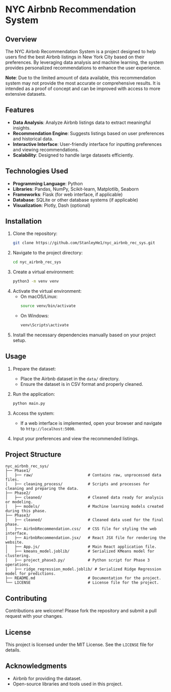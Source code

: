 # NYC Airbnb Recommendation System

## Overview

The NYC Airbnb Recommendation System is a project designed to help users find the best Airbnb listings in New York City based on their preferences. By leveraging data analysis and machine learning, the system provides personalized recommendations to enhance the user experience.

**Note**: Due to the limited amount of data available, this recommendation system may not provide the most accurate or comprehensive results. It is intended as a proof of concept and can be improved with access to more extensive datasets.

## Features

- **Data Analysis**: Analyze Airbnb listings data to extract meaningful insights.
- **Recommendation Engine**: Suggests listings based on user preferences and historical data.
- **Interactive Interface**: User-friendly interface for inputting preferences and viewing recommendations.
- **Scalability**: Designed to handle large datasets efficiently.

## Technologies Used

- **Programming Language**: Python
- **Libraries**: Pandas, NumPy, Scikit-learn, Matplotlib, Seaborn
- **Frameworks**: Flask (for web interface, if applicable)
- **Database**: SQLite or other database systems (if applicable)
- **Visualization**: Plotly, Dash (optional)

## Installation

1. Clone the repository:
   ```bash
   git clone https://github.com/StanleyHe1/nyc_airbnb_rec_sys.git
   ```
2. Navigate to the project directory:
   ```bash
   cd nyc_airbnb_rec_sys
   ```
3. Create a virtual environment:
   ```bash
   python3 -m venv venv
   ```
4. Activate the virtual environment:
   - On macOS/Linux:
     ```bash
     source venv/bin/activate
     ```
   - On Windows:
     ```bash
     venv\Scripts\activate
     ```
5. Install the necessary dependencies manually based on your project setup.

## Usage

1. Prepare the dataset:
   - Place the Airbnb dataset in the `data/` directory.
   - Ensure the dataset is in CSV format and properly cleaned.

2. Run the application:
   ```bash
   python main.py
   ```

3. Access the system:
   - If a web interface is implemented, open your browser and navigate to `http://localhost:5000`.

4. Input your preferences and view the recommended listings.

## Project Structure

```
nyc_airbnb_rec_sys/
├── Phase1/                 
│   ├── raw/                        # Contains raw, unprocessed data files.
│   ├── cleaning_process/           # Scripts and processes for cleaning and preparing the data.
├── Phase2/                 
│   ├── cleaned/                    # Cleaned data ready for analysis or modeling.
│   ├── models/                     # Machine learning models created during this phase.
├── Phase3/                 
│   ├── cleaned/                    # Cleaned data used for the final phase.
│   ├── AirbnbRecommendation.css/   # CSS file for styling the web interface.
│   ├── AirbnbRecommendation.jsx/   # React JSX file for rendering the website.
│   ├── App.js/                     # Main React application file.
│   ├── kmeans_model.joblib/        # Serialized KMeans model for clustering.
│   ├── project_phase3.py/          # Python script for Phase 3 operations.
│   ├── ridge_regression_model.joblib/ # Serialized Ridge Regression model for predictions.
├── README.md                       # Documentation for the project.
└── LICENSE                         # License file for the project.
```

## Contributing

Contributions are welcome! Please fork the repository and submit a pull request with your changes.

## License

This project is licensed under the MIT License. See the `LICENSE` file for details.

## Acknowledgments

- Airbnb for providing the dataset.
- Open-source libraries and tools used in this project.
